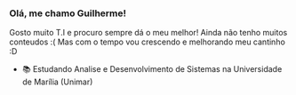### Olá, me chamo Guilherme!
Gosto muito T.I e procuro sempre dá o meu melhor!
Ainda não tenho muitos conteudos :( 
Mas com o tempo vou crescendo e melhorando meu cantinho :D
- 📚 Estudando Analise e Desenvolvimento de Sistemas na Universidade de Marília (Unimar)
